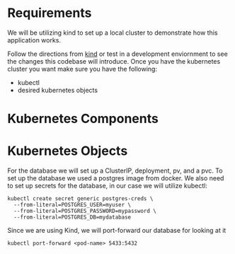 # Requirements

We will be utilizing kind to set up a local cluster to demonstrate how this application works.

Follow the directions from [kind](https://kind.sigs.k8s.io/) or test in a development enviornment to see the changes this codebase will introduce.
Once you have the kubernetes cluster you want make sure you have the following:
- kubectl
- desired kubernetes objects

# Kubernetes Components


# Kubernetes Objects

For the database we will set up a ClusterIP, deployment, pv, and a pvc. To set up the database we used a postgres image from docker. We also need to set up secrets for the database, in our case we will utilize kubectl:

```
kubectl create secret generic postgres-creds \
  --from-literal=POSTGRES_USER=myuser \
  --from-literal=POSTGRES_PASSWORD=mypassword \
  --from-literal=POSTGRES_DB=mydatabase
```


Since we are using Kind, we will port-forward our database for looking at it

```
kubectl port-forward <pod-name> 5433:5432
```
